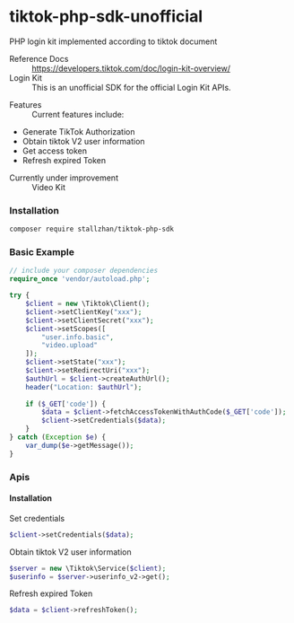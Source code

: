 # tiktok-php-sdk-unofficial
PHP login kit implemented according to tiktok document

<dl>
  <dt>Reference Docs</dt><dd><a href="https://developers.tiktok.com/doc/login-kit-overview/">https://developers.tiktok.com/doc/login-kit-overview/</a></dd>
  <dt>Login Kit</dt><dd>This is an unofficial SDK for the official Login Kit APIs.</dd>
</dl>

<dl>
  <dt>Features</dt>
    <dd>Current features include:</dd>

* Generate TikTok Authorization
* Obtain tiktok V2 user information
* Get access token
* Refresh expired Token
</dl>

<dl>
  <dt>Currently under improvement</dt>
    <dd>Video Kit</dd>
</dl>

### Installation

```sh
composer require stallzhan/tiktok-php-sdk
```

### Basic Example

```php
// include your composer dependencies
require_once 'vendor/autoload.php';

try {
    $client = new \Tiktok\Client();
    $client->setClientKey("xxx");
    $client->setClientSecret("xxx");
    $client->setScopes([
        "user.info.basic",
        "video.upload"
    ]);
    $client->setState("xxx");
    $client->setRedirectUri("xxx");
    $authUrl = $client->createAuthUrl();
    header("Location: $authUrl");
    
    if ($_GET['code']) {
        $data = $client->fetchAccessTokenWithAuthCode($_GET['code']);
        $client->setCredentials($data);
    }
} catch (Exception $e) {
    var_dump($e->getMessage());
}

```

### Apis

#### Installation

Set credentials
```php
$client->setCredentials($data);
```

Obtain tiktok V2 user information
```php
$server = new \Tiktok\Service($client);
$userinfo = $server->userinfo_v2->get();
```

Refresh expired Token
```php
$data = $client->refreshToken();
```